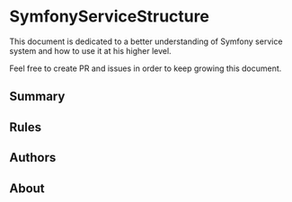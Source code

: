 # SymfonyServiceStructure

This document is dedicated to a better understanding of Symfony service system and how to use it at his higher level.

Feel free to create PR and issues in order to keep growing this document.

## Summary 


## Rules

## Authors

## About
